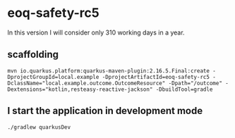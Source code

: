 # eoq-safety-rc5 

In this version I will consider only 310 working days in a year.

## scaffolding

```shell
mvn io.quarkus.platform:quarkus-maven-plugin:2.16.5.Final:create -DprojectGroupId=local.example -DprojectArtifactId=eoq-safety-rc5 -DclassName="local.example.outcome.OutcomeResource" -Dpath="/outcome" -Dextensions="kotlin,resteasy-reactive-jackson" -DbuildTool=gradle
```

## I start the application in development mode

```shell
./gradlew quarkusDev
```
